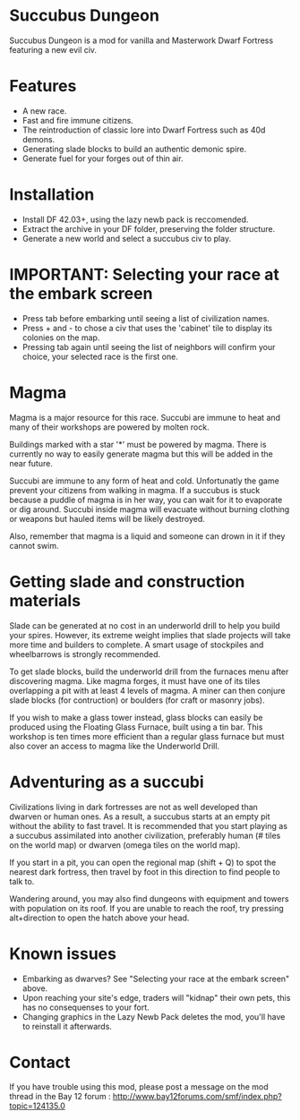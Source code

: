 # Succubus Dungeon #

Succubus Dungeon is a mod for vanilla and Masterwork Dwarf Fortress featuring a new evil civ.

# Features #
* A new race.
* Fast and fire immune citizens.
* The reintroduction of classic lore into Dwarf Fortress such as 40d demons.
* Generating slade blocks to build an authentic demonic spire.
* Generate fuel for your forges out of thin air.

# Installation #
* Install DF 42.03+, using the lazy newb pack is reccomended.
* Extract the archive in your DF folder, preserving the folder structure.
* Generate a new world and select a succubus civ to play.

# IMPORTANT: Selecting your race at the embark screen #
* Press tab before embarking until seeing a list of civilization names.
* Press + and - to chose a civ that uses the 'cabinet' tile to display its colonies on the map.
* Pressing tab again until seeing the list of neighbors will confirm your choice, your selected race is the first one.

# Magma #
Magma is a major resource for this race. Succubi are immune to heat and many of their workshops are powered by molten rock.

Buildings marked with a star '*' must be powered by magma. There is currently no way to easily generate magma but this will be added in the near future.

Succubi are immune to any form of heat and cold. Unfortunatly the game prevent your citizens from walking in magma. If a succubus is stuck because a puddle of magma is in her way, you can wait for it to evaporate or dig around. Succubi inside magma will evacuate without burning clothing or weapons but hauled items will be likely destroyed.

Also, remember that magma is a liquid and someone can drown in it if they cannot swim.

# Getting slade and construction materials #
Slade can be generated at no cost in an underworld drill to help you build your spires. However, its extreme weight implies that slade projects will take more time and builders to complete. A smart usage of stockpiles and wheelbarrows is strongly recommended.

To get slade blocks, build the underworld drill from the furnaces menu after discovering magma. Like magma forges, it must have one of its tiles overlapping a pit with at least 4 levels of magma. A miner can then conjure slade blocks (for contruction) or boulders (for craft or masonry jobs).

If you wish to make a glass tower instead, glass blocks can easily be produced using the Floating Glass Furnace, built using a tin bar. This workshop is ten times more efficient than a regular glass furnace but must also cover an access to magma like the Underworld Drill.

# Adventuring as a succubi #

Civilizations living in dark fortresses are not as well developed than dwarven or human ones. As a result, a succubus starts at an empty pit without the ability to fast travel. It is recommended that you start playing as a succubus assimilated into another civilization, preferably human (# tiles on the world map) or dwarven (omega tiles on the world map).

If you start in a pit, you can open the regional map (shift + Q) to spot the nearest dark fortress, then travel by foot in this direction to find people to talk to.

Wandering around, you may also find dungeons with equipment and towers with population on its roof. If you are unable to reach the roof, try pressing alt+direction to open the hatch above your head.

# Known issues #
* Embarking as dwarves? See "Selecting your race at the embark screen" above.
* Upon reaching your site's edge, traders will "kidnap" their own pets, this has no consequenses to your fort.
* Changing graphics in the Lazy Newb Pack deletes the mod, you'll have to reinstall it afterwards.

# Contact #
If you have trouble using this mod, please post a message on the mod thread in the Bay 12 forum :
http://www.bay12forums.com/smf/index.php?topic=124135.0
